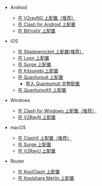 * Android

  * [在 V2rayNG 上配置（推荐）](Android/V2RayNG.md)
  * [在 Clash for Android 上配置](Android/Surfboard.md)
  * [在 BifrostV 上配置](Android/BifrostV.md)

* iOS

  * [在 Shadowrocket 上配置(推荐）](iOS/Shadowrocket.md)
  * [在 Loon 上配置](iOS/Loon.md)
  * [在 Surge 上配置](iOS/Surge.md)
  * [在 Kitsunebi 上配置](iOS/Kitsunebi.md)
  * [在 Quantumult 上配置](iOS/Quantumult_sub.md)
    * [导入 Quantumult 完整配置](iOS/Quantumult_conf.md)
  * [在 QuantumultX 上配置](iOS/QuantumultX.md)

* Windows
  * [在 Clash for Windows 上配置（推荐）](Windows/Clash-for-Windows.md)
  * [在 V2RayN 上配置](Windows/V2RayN.md)


* macOS

  * [在 ClashX 上配置（推荐）](macOS/ClashX.md)
  * [在 Surge 上配置](macOS/Surge.md)
  * [在 V2RayU 上配置](macOS/V2RayU.md)

* Router

  * [在 KoolClash 上配置](Router/KoolClash.md)
  * [在 Koolshare Merlin 上配置](Router/Merlin.md)
